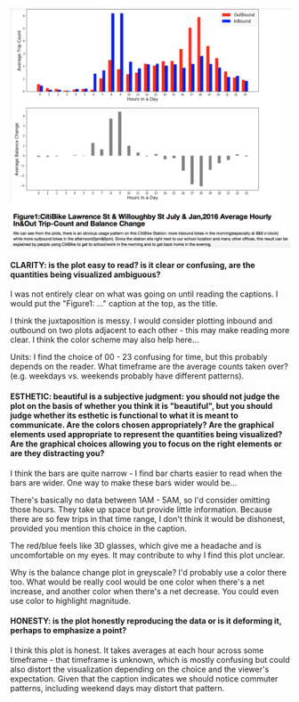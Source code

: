 ![raw canonical github image link](https://github.com/cmoscardi/PUI2017_ch3183/raw/master/HW8_ch3183/HW8_Screenshot.png)


#### CLARITY: is the plot easy to read? is it clear or confusing, are the quantities being visualized ambiguous?
I was not entirely clear on what was going on until reading the captions. I would put the "Figure1: ..." caption at the top, as the title.

I think the juxtaposition is messy. I would consider plotting inbound and outbound on two plots adjacent to each other - this may make reading more clear. I think the color scheme may also help here...

Units: I find the choice of 00 - 23 confusing for time, but this probably depends on the reader. What timeframe are the average counts taken over? (e.g. weekdays vs. weekends probably have different patterns).

#### ESTHETIC: beautiful is a subjective judgment: you should not judge the plot on the basis of whether you think it is "beautiful", but you should judge whether its esthetic is functional to what it is meant to communicate. Are the colors chosen appropriately? Are the graphical elements used appropriate to represent the quantities being visualized? Are the graphical choices allowing you to focus on the right elements or are they distracting you?

I think the bars are quite narrow - I find bar charts easier to read when the bars are wider. One way to make these bars wider would be...

There's basically no data between 1AM - 5AM, so I'd consider omitting those hours. They take up space but provide little information. Because there are so few trips in that time range, I don't think it would be dishonest, provided you mention this choice in the caption.

The red/blue feels like 3D glasses, which give me a headache and is uncomfortable on my eyes. It may contribute to why I find this plot unclear.

Why is the balance change plot in greyscale? I'd probably use a color there too. What would be really cool would be one color when there's a net increase, and another color when there's a net decrease. You could even use color to highlight magnitude.


#### HONESTY: is the plot honestly reproducing the data or is it deforming it, perhaps to emphasize a point?
I think this plot is honest. It takes averages at each hour across some timeframe - that timeframe is unknown, which is mostly confusing but could also distort the visualization depending on the choice and the viewer's expectation. Given that the caption indicates we should notice commuter patterns, including weekend days may distort that pattern.